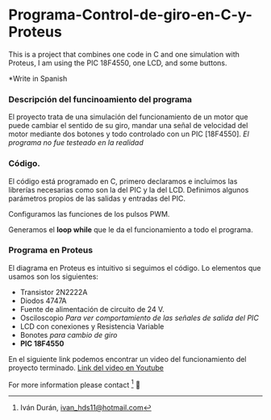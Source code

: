 # Programa-Control-de-giro-en-C-y-Proteus
This is a project that combines one code in C and one simulation with Proteus, I am using the PIC 18F4550, one LCD, and some buttons. 

*Write in Spanish

### Descripción del funcinoamiento del programa
El proyecto trata de una simulación del funcionamiento de un motor que puede cambiar el sentido de su giro, mandar una señal de velocidad del motor mediante dos botones y todo controlado con un PIC [18F4550]. _El programa no fue testeado en la realidad_

### Código. 
El código está programado en C, primero declaramos e incluimos las librerías necesarias como son la del PIC y la del LCD. Definimos algunos parámetros propios de las salidas y entradas del PIC.

Configuramos las funciones de los pulsos PWM. 

Generamos el **loop while** que le da el funcionamiento a todo el programa.

### Programa en Proteus
El diagrama en Proteus es intuitivo si seguimos el código. Lo elementos que usamos son los siguientes: 
* Transistor 2N2222A
* Diodos 4747A
* Fuente de alimentación de circuito de 24 V.
* Osciloscopio _Para ver comportamiento de las señales de salida del PIC_
* LCD con conexiones y Resistencia Variable
* Bonotes _para cambio de giro_
* **PIC 18F4550**

En el siguiente link podemos encontrar un video del funcionamiento del proyecto terminado. [Link del video en Youtube](https://youtu.be/pNNG_kJ-Nqg)



For more information please contact [^1] 🐺

[^1]: Iván Durán, ivan_hds11@hotmail.com



